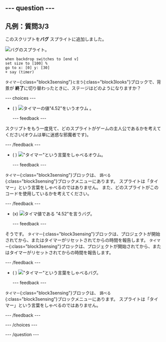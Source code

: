--- question ---
---
凡例：質問3/3
---

このスクリプトを**バグ** スプライトに追加しました。

![バグのスプライト。](images/bug-sprite.png)

```blocks3
when backdrop switches to [end v]
set size to [100] % 
go to x: [0] y: [30] 
+ say (timer) 
```

`タイマー`{:class="block3sensing"}`と言う`{:class="block3looks"}ブロックで、背景が **終了**に切り替わったときに、ステージはどのようになりますか？

--- choices ---

- ( ) ![タイマーの値"4.52"をいうオウム 。](images/quiz_parrot_number.png)

  --- feedback ---

スクリプトをもう一度見て、どのスプライトがゲームの主人公であるかを考えてください(オウムは単に迷惑な邪魔者です)。

  --- /feedback ---

- ( ) !["タイマー"という言葉をしゃべるオウム。](images/quiz_parrot_timer.png)

  --- feedback ---

`タイマー`{:class="block3sensing"}ブロックは、 `調べる`{:class="block3sensing"}ブロックメニューにあります。 スプライトは「タイマー」という言葉をしゃべるのではありません。 また、どのスプライトがこのコードを使用しているかを考えてください。

  --- /feedback ---

- (x) ![タイマ値である "4.52"を言うバグ。](images/quiz_bug_number.png)

  --- feedback ---

そうです。 `タイマー`{:class="block3sensing"}ブロックは、プロジェクトが開始されてから、またはタイマーがリセットされてからの時間を報告します。 `タイマー`{:class="block3sensing"}ブロックは、プロジェクトが開始されてから、またはタイマーがリセットされてからの時間を報告します。

  --- /feedback ---

- ( ) !["タイマー"という言葉をしゃべるバグ。](images/quiz_bug_timer.png)

  --- feedback ---

`タイマー`{:class="block3sensing"}ブロックは、 `調べる`{:class="block3sensing"}ブロックメニューにあります。 スプライトは「タイマー」という言葉をしゃべるのではありません。

  --- /feedback ---

--- /choices ---

--- /question ---





